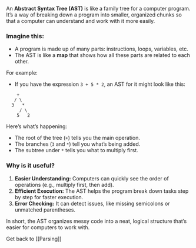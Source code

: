 An **Abstract Syntax Tree (AST)** is like a family tree for a computer program. It’s a way of breaking down a program into smaller, organized chunks so that a computer can understand and work with it more easily.

### Imagine this:

- A program is made up of many parts: instructions, loops, variables, etc.
- The AST is like a **map** that shows how all these parts are related to each other.

For example:

- If you have the expression `3 + 5 * 2`, an AST for it might look like this:

```
    +
   / \
  3   *
     / \
    5   2

```

Here’s what’s happening:

- The root of the tree (`+`) tells you the main operation.
- The branches (`3` and `*`) tell you what’s being added.
- The subtree under `*` tells you what to multiply first.

### Why is it useful?

1. **Easier Understanding:** Computers can quickly see the order of operations (e.g., multiply first, then add).
2. **Efficient Execution:** The AST helps the program break down tasks step by step for faster execution.
3. **Error Checking:** It can detect issues, like missing semicolons or unmatched parentheses.

In short, the AST organizes messy code into a neat, logical structure that’s easier for computers to work with.

Get back to [[Parsing]]

